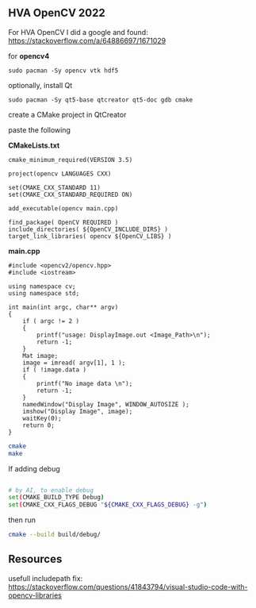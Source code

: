 ## HVA OpenCV 2022

For HVA OpenCV I did a google and found:
<https://stackoverflow.com/a/64886697/1671029>


for **opencv4**

```
sudo pacman -Sy opencv vtk hdf5
```

optionally, install Qt
```
sudo pacman -Sy qt5-base qtcreator qt5-doc gdb cmake
```

create a CMake project in QtCreator
 
paste the following

**CMakeLists.txt**
```
cmake_minimum_required(VERSION 3.5)

project(opencv LANGUAGES CXX)

set(CMAKE_CXX_STANDARD 11)
set(CMAKE_CXX_STANDARD_REQUIRED ON)

add_executable(opencv main.cpp)

find_package( OpenCV REQUIRED )
include_directories( ${OpenCV_INCLUDE_DIRS} )
target_link_libraries( opencv ${OpenCV_LIBS} )
```

**main.cpp**
```
#include <opencv2/opencv.hpp>
#include <iostream>

using namespace cv;
using namespace std;

int main(int argc, char** argv)
{
    if ( argc != 2 )
    {
        printf("usage: DisplayImage.out <Image_Path>\n");
        return -1;
    }
    Mat image;
    image = imread( argv[1], 1 );
    if ( !image.data )
    {
        printf("No image data \n");
        return -1;
    }
    namedWindow("Display Image", WINDOW_AUTOSIZE );
    imshow("Display Image", image);
    waitKey(0);
    return 0;
}
```

```sh 
cmake
make
```
If adding debug

```bash

# by AI, to enable debug
set(CMAKE_BUILD_TYPE Debug)
set(CMAKE_CXX_FLAGS_DEBUG "${CMAKE_CXX_FLAGS_DEBUG} -g")
```

then run
```sh
cmake --build build/debug/
```

## Resources

usefull includepath fix:
https://stackoverflow.com/questions/41843794/visual-studio-code-with-opencv-libraries
